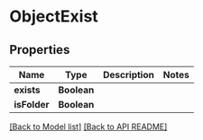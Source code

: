 
# ObjectExist
## Properties
Name | Type | Description | Notes
------------ | ------------- | ------------- | -------------
**exists** | **Boolean** |  | 
**isFolder** | **Boolean** |  | 




[[Back to Model list]](Models.md) [[Back to API README]](README.md)

